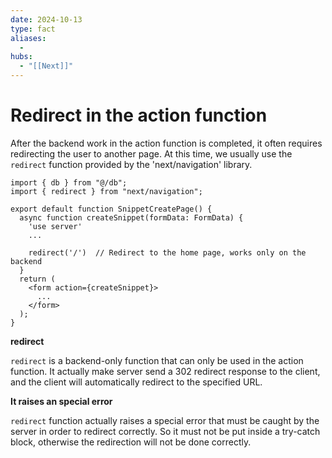 ```yaml
---
date: 2024-10-13
type: fact
aliases:
  -
hubs:
  - "[[Next]]"
---
```


# Redirect in the action function

After the backend work in the action function is completed, it often requires redirecting the user to another page. At this time, we usually use the `redirect` function provided by the 'next/navigation' library.

```tsx
import { db } from "@/db";
import { redirect } from "next/navigation";

export default function SnippetCreatePage() {
  async function createSnippet(formData: FormData) {
    'use server'
    ...

    redirect('/')  // Redirect to the home page, works only on the backend
  }
  return (
    <form action={createSnippet}>
      ...
    </form>
  );
}

```

**redirect**

`redirect` is a backend-only function that can only be used in the action function. It actually make server send a 302 redirect response to the client, and the client will automatically redirect to the specified URL.


**It raises an special error**

`redirect` function actually raises a special error that must be caught by the server in order to redirect correctly. So it must not be put inside a try-catch block, otherwise the redirection will not be done correctly.
